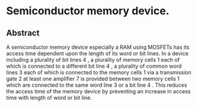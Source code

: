 # Semiconductor memory device.

## Abstract
A semiconductor memory device especially a RAM using MOSFETs has its access time dependent upon the length of its word or bit lines. In a device including a plurality of bit lines 4 , a plurality of memory cells 1 each of which is connected to a different bit line 4 , a plurality of common word lines 3 each of which is connected to the memory cells 1 via a transmission gate 2 at least one amplifier 7 is provided between two memory cells 1 which are connected to the same word line 3 or a bit line 4 . This reduces the access time of the memory device by preventing an increase in access time with length of word or bit line.